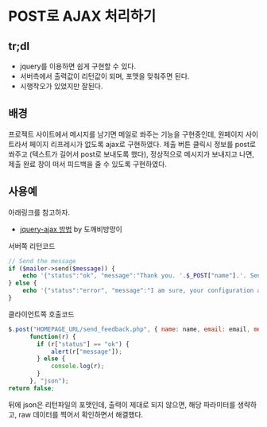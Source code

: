 # POST로 AJAX 처리하기
## tr;dl
* jquery를 이용하면 쉽게 구현할 수 있다.
* 서버측에서 출력값이 리턴값이 되며, 포맷을 맞춰주면 된다.
* 시행착오가 있었지만 잘된다.

## 배경
프로젝트 사이트에서 메시지를 남기면 메일로 쏴주는 기능을 구현중인데, 원페이지 사이트라서 페이지 리프레시가 없도록 ajax로 구현하였다. 제출 버튼 클릭시 정보를 post로 쏴주고 (텍스트가 길어서 post로 보내도록 했다), 정상적으로 메시지가 보내지고 나면, 제출 완료 창이 떠서 피드백을 줄 수 있도록 구현하였다.

## 사용예
아래링크를 참고하자.
* [jquery-ajax 방법](http://rocabilly.tistory.com/27) by 도깨비방망이

서버쪽 리턴코드
```php
// Send the message
if ($mailer->send($message)) {
    echo '{"status":"ok", "message":"Thank you. '.$_POST["name"].'. Sent message successfully."}';
} else {
    echo '{"status":"error", "message":"I am sure, your configuration are not correct. :("}';
}
```

클라이언트쪽 호출코드
```javascript
$.post("HOMEPAGE_URL/send_feedback.php", { name: name, email: email, message: message },    
      function(r) {
	    if (r["status"] == "ok") {
	    	alert(r["message"]);
	    } else {
			console.log(r);
		}
	  }, "json");
return false;
```
뒤에 json은 리턴파일의 포맷인데, 출력이 제대로 되지 않으면, 해당 파라미터를 생략하고, raw 데이터를 찍어서 확인하면서 해결했다.

